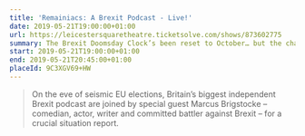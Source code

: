 ```yaml
---
title: 'Remainiacs: A Brexit Podcast - Live!'
date: 2019-05-21T19:00:00+01:00
url: https://leicestersquaretheatre.ticketsolve.com/shows/873602775
summary: The Brexit Doomsday Clock’s been reset to October… but the chaos continues and Remainiacs are here to make sense of it.
start: 2019-05-21T19:00:00+01:00
end: 2019-05-21T20:45:00+01:00
placeId: 9C3XGV69+HW
---
```

> On the eve of seismic EU elections, Britain’s biggest independent Brexit podcast are joined by special guest Marcus Brigstocke – comedian, actor, writer and committed battler against Brexit – for a crucial situation report.
